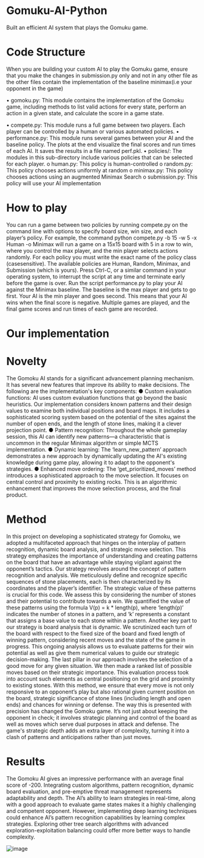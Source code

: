 # Gomuku-AI-Python

Built an efficient AI system that plays the Gomuku game.

# Code Structure

When you are building your custom AI to play the Gomuku game, ensure that you make the changes in submission.py only and not in any other file as the other files contain the implementation of the baseline minimax(i.e your opponent in the game)

• gomoku.py: This module contains the implementation of the Gomoku game, including methods to
list valid actions for every state, perform an action in a given state, and calculate the score in a game state.

• compete.py: This module runs a full game between two players. Each player can be controlled by a human or various automated policies.
• performance.py: This module runs several games between your AI and the baseline policy. The
plots at the end visualize the final scores and run times of each AI. It saves the results in a file named perf.pkl.
• policies/: The modules in this sub-directory include various policies that can be selected for each
player.
o human.py: This policy is human-controlled
o random.py: This policy chooses actions uniformly at random
o minimax.py: This policy chooses actions using an augmented Minimax Search
o submission.py: This policy will use your AI implementation

# How to play

You can run a game between two policies by running compete.py on the command line with options to specify board size, win size, and each player’s policy. For example, the command
python compete.py -b 15 -w 5 -x Human -o Minimax
will run a game on a 15x15 board with 5 in a row to win, where you control the max player, and the min player selects actions randomly. For each policy you must write the exact name of the policy class (casesensitive). The available policies are Human, Random, Minimax, and Submission (which is yours). Press Ctrl-C, or a similar command in your operating system, to interrupt the script at any time and terminate early before the game is over.
Run the script performance.py to play your AI against the Minimax baseline. The baseline is the max player and gets to go first. Your AI is the min player and goes second. This means that your AI wins when the final score is negative. Multiple games are played, and the final game scores and run times of each game are recorded. 

# Our implementation

# Novelty

The Gomoku AI stands for a significant advancement planning mechanism. It has several new features that improve its ability to make decisions. The following are the implementation's key components:
● Custom evaluation functions: AI uses custom evaluation functions that go beyond the basic heuristics. Our implementation considers known patterns and their design values to examine both individual positions and board maps. It includes a sophisticated scoring system based on the potential of the sites against the number of open ends, and the length of stone lines, making it a clever projection point.
● Pattern recognition: Throughout the whole gameplay session, this AI can identify new patterns—a characteristic that is uncommon in the regular Minimax algorithm or simple MCTS implementation.
● Dynamic learning: The ‘learn_new_pattern’ approach demonstrates a new approach by dynamically updating the AI's existing knowledge during game play, allowing it to adapt to the opponent's strategies.
● Enhanced move ordering: The ‘get_prioritized_moves’ method introduces a sophisticated approach to the move selection. It focuses on central control and proximity to existing rocks. This is an algorithmic enhancement that improves the move selection process, and the final product.

# Method

In this project on developing a sophisticated strategy for Gomoku, we adopted a multifaceted approach that hinges on the interplay of pattern recognition, dynamic board analysis, and strategic move selection. This strategy emphasizes the importance of understanding and creating patterns on the board that have an advantage while staying vigilant against the opponent’s
tactics.
Our strategy revolves around the concept of pattern recognition and analysis. We meticulously define and recognize specific sequences of stone placements, each is then characterized by its coordinates and the player’s identifier. The strategic value of these patterns is crucial for this code. We assess this by considering the number of stones and their potential to contribute towards a win. We quantified the value of these patterns using the formula V(p) = k * length(p), where ‘length(p)’ indicates the number of stones in a pattern, and ‘k’ represents a constant that assigns a base value to each stone within a pattern.
Another key part to our strategy is board analysis that is dynamic. We scrutinized each turn of the board with respect to the fixed size of the board and fixed length of winning pattern, considering recent moves and the state of the game in progress. This ongoing analysis allows us to evaluate patterns for their win potential as well as give them numerical values to guide our strategic decision-making.
The last pillar in our approach involves the selection of a good move for any given situation. We then made a ranked list of possible moves based on their strategic importance. This evaluation process took into account such elements as central positioning on the grid and proximity to existing stones. With this method, we ensure that every move is not only responsive to an opponent’s play but also rational given current position on the board, strategic significance of stone lines (including length and open ends) and chances for winning or defense.
The way this is presented with precision has changed the Gomoku game. It’s not just about
keeping the opponent in check; it involves strategic planning and control of the board as well as moves which serve dual purposes in attack and defense. The game's strategic depth adds an extra layer of complexity, turning it into a clash of patterns and anticipations rather than just moves.

# Results

The Gomoku AI gives an impressive performance with an average final score of -200. Integrating custom algorithms, pattern recognition, dynamic board evaluation, and pre-emptive threat management represents adaptability and depth. The AI’s ability to learn strategies in real-time, along with a good approach to evaluate game states makes it a highly challenging and competent opponent.
However, implementing deep learning techniques could enhance AI’s pattern recognition capabilities by learning complex strategies. Exploring other tree search algorithms with advanced exploration-exploitation balancing could offer more better ways to handle complexity.

 ![image](https://github.com/jasmine071998/Gomuku-AI-Python/assets/43840262/7962b8bd-c67e-41bf-a03f-4b4ab9feef2c)
